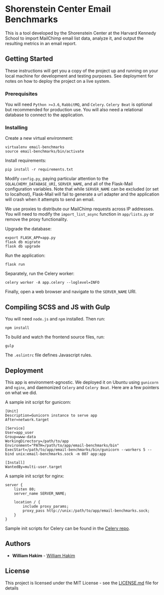 # Shorenstein Center Email Benchmarks

This is a tool developed by the Shorenstein Center at the Harvard Kennedy School to import MailChimp email list data, analyze it, and output the resulting metrics in an email report.

## Getting Started

These instructions will get you a copy of the project up and running on your local machine for development and testing purposes. See deployment for notes on how to deploy the project on a live system.

### Prerequisites

You will need ```Python >=3.6```, ```RabbitMQ```, and ```Celery```. ```Celery Beat``` is optional but recommended for production use. You will also need a relational database to connect to the application.

### Installing

Create a new virtual environment:

```
virtualenv email-benchmarks
source email-benchmarks/bin/activate
```

Install requirements:

```
pip install -r requirements.txt
```

Modify ```config.py```, paying particular attention to the ```SQLALCHEMY_DATABASE_URI```, ```SERVER_NAME```, and all of the Flask-Mail configuration variables. Note that while ```SERVER_NAME``` can be excluded (or set to localhost), Flask-Mail will fail to generate a url adapter and the application will crash when it attempts to send an email.

We use proxies to distribute our MailChimp requests across IP addresses. You will need to modify the ```import_list_async``` function in ```app/lists.py``` or remove the proxy functionality. 

Upgrade the database:

```
export FLASK_APP=app.py
flask db migrate
flask db upgrade
```

Run the application:

```
flask run
```

Separately, run the Celery worker:

```
celery worker -A app.celery --loglevel=INFO
```

Finally, open a web browser and navigate to the ```SERVER_NAME``` URI.

## Compiling SCSS and JS with Gulp

You will need ```node.js``` and ```npm``` installed. Then run:

```
npm install
```

To build and watch the frontend source files, run:

```
gulp
```

The ```.eslintrc``` file defines Javascript rules.

## Deployment

This app is environment-agnostic. We deployed it on Ubuntu using ```gunicorn``` and ```nginx```, and daemonized ```Celery``` and ```Celery Beat```. Here are a few pointers on what we did.

A sample init script for gunicorn:

```
[Unit]
Description=Gunicorn instance to serve app
After=network.target

[Service]
User=app_user
Group=www-data
WorkingDirectory=/path/to/app
Environment="PATH=/path/to/app/email-benchmarks/bin"
ExecStart=/path/to/app/email-benchmarks/bin/gunicorn --workers 5 --bind unix:email-benchmarks.sock -m 007 app:app

[Install]
WantedBy=multi-user.target
```

A sample init script for nginx:

```
server {
    listen 80;
    server_name SERVER_NAME;

    location / {
        include proxy_params;
        proxy_pass http://unix:/path/to/app/email-benchmarks.sock;
    }
}
```

Sample init scripts for Celery can be found in the [Celery repo](https://github.com/celery/celery/tree/3.1/extra/generic-init.d/).

## Authors

* **William Hakim** - [William Hakim](https://github.com/williamhakim10)

## License

This project is licensed under the MIT License - see the [LICENSE.md](LICENSE.md) file for details
